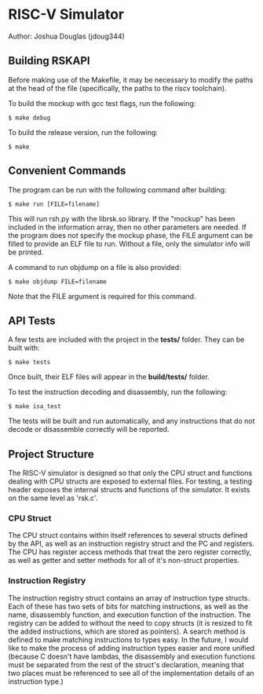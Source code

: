 # RISC-V Simulator
Author: Joshua Douglas (jdoug344)

## Building RSKAPI
Before making use of the Makefile, it may be necessary to modify the paths at the head of the file (specifically, the paths to the riscv toolchain).

To build the mockup with gcc test flags, run the following:
```
$ make debug
```

To build the release version, run the following:
```
$ make
```

## Convenient Commands
The program can be run with the following command after building:
```
$ make run [FILE=filename]
```
This will run rsh.py with the librsk.so library. If the "mockup" has been included in the information array, then no other parameters are needed. If the program does not specify the mockup phase, the FILE argument can be filled to provide an ELF file to run. Without a file, only the simulator info will be printed.

A command to run objdump on a file is also provided:
```
$ make objdump FILE=filename
```
Note that the FILE argument is required for this command.

## API Tests
A few tests are included with the project in the **tests/** folder. They can be built with:
```
$ make tests
```
Once built, their ELF files will appear in the **build/tests/** folder.

To test the instruction decoding and disassembly, run the following:
```
$ make isa_test
```
The tests will be built and run automatically, and any instructions that do not decode or disassemble correctly will be reported.

## Project Structure
The RISC-V simulator is designed so that only the CPU struct and functions dealing with CPU structs are exposed to external files. For testing, a testing header exposes the internal structs and functions of the simulator. It exists on the same level as 'rsk.c'. 

### CPU Struct
The CPU struct contains within itself references to several structs defined by the API, as well as an instruction registry struct and the PC and registers. The CPU has register access methods that treat the zero register correctly, as well as getter and setter methods for all of it's non-struct properties.

### Instruction Registry
The instruction registry struct contains an array of instruction type structs. Each of these has two sets of bits for matching instructions, as well as the name, disassembly function, and execution function of the instruction. The registry can be added to without the need to copy structs (it is resized to fit the added instructions, which are stored as pointers). A search method is defined to make matching instructions to types easy. In the future, I would like to make the process of adding instruction types easier and more unified (because C doesn't have lambdas, the disassembly and execution functions must be separated from the rest of the struct's declaration, meaning that two places must be referenced to see all of the implementation details of an instruction type.)
